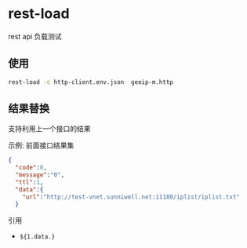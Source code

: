 # rest-load
rest api 负载测试
## 使用

```bash
rest-load -c http-client.env.json  geoip-m.http 

```

## 结果替换

支持利用上一个接口的结果

示例:
前面接口结果集
```json
{ 
  "code":0,
  "message":"0",
  "ttl":1,
  "data":{
    "url":"http://test-vnet.sunniwell.net:11180/iplist/iplist.txt"
  }
```

引用
- ```${1.data.}```
